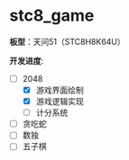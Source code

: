 # stc8_game
**板型**：天问51（STC8H8K64U）

**开发进度**:

- [ ] 2048
  - [x] 游戏界面绘制
  - [x] 游戏逻辑实现
  - [ ] 计分系统 
- [ ] 贪吃蛇
- [ ] 数独
- [ ] 五子棋 